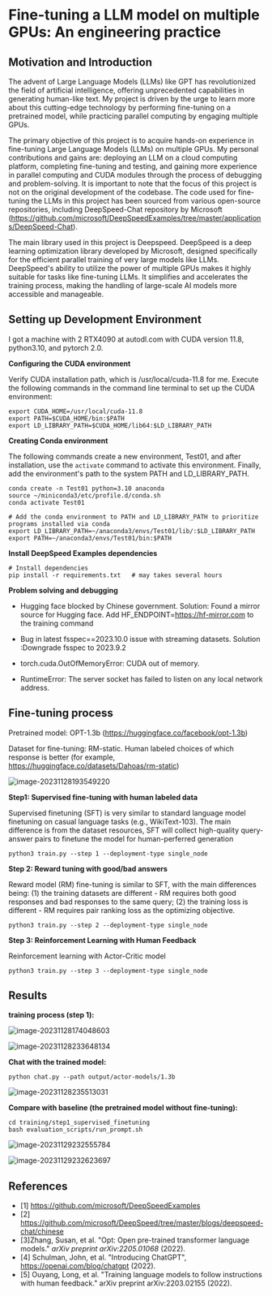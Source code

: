 # Fine-tuning a LLM model on multiple GPUs: An engineering practice

## Motivation and Introduction

The advent of Large Language Models (LLMs) like GPT has revolutionized the field of artificial intelligence, offering unprecedented capabilities in generating human-like text. My project is driven by the urge to learn more about this cutting-edge technology by performing fine-tuning on a pretrained model, while practicing parallel computing by engaging multiple GPUs.

The primary objective of this project is to acquire hands-on experience in fine-tuning Large Language Models (LLMs) on multiple GPUs. My personal contributions and gains are: deploying an LLM on a cloud computing platform, completing fine-tuning and testing, and gaining more experience in parallel computing and CUDA modules through the process of debugging and problem-solving. It is important to note that the focus of this project is not on the original development of the codebase. The code used for fine-tuning the LLMs in this project has been sourced from various open-source repositories, including DeepSpeed-Chat repository by Microsoft (https://github.com/microsoft/DeepSpeedExamples/tree/master/applications/DeepSpeed-Chat).

The main library used in this project is Deepspeed. DeepSpeed is a deep learning optimization library developed by Microsoft, designed specifically for the efficient parallel training of very large models like LLMs. DeepSpeed's ability to utilize the power of multiple GPUs makes it highly suitable for tasks like fine-tuning LLMs. It simplifies and accelerates the training process, making the handling of large-scale AI models more accessible and manageable. 



## Setting up Development Environment

I got a machine with 2 RTX4090 at autodl.com with CUDA version 11.8, python3.10, and pytorch 2.0. 

**Configuring the CUDA environment**

Verify CUDA installation path, which is /usr/local/cuda-11.8 for me. Execute the following commands in the command line terminal to set up the CUDA environment:

```
export CUDA_HOME=/usr/local/cuda-11.8
export PATH=$CUDA_HOME/bin:$PATH
export LD_LIBRARY_PATH=$CUDA_HOME/lib64:$LD_LIBRARY_PATH
```

**Creating Conda environment**

The following commands create a new environment, Test01, and after installation, use the `activate` command to activate this environment. Finally, add the environment's path to the system PATH and LD_LIBRARY_PATH.

```
conda create -n Test01 python=3.10 anaconda
source ~/miniconda3/etc/profile.d/conda.sh
conda activate Test01

# Add the conda environment to PATH and LD_LIBRARY_PATH to prioritize programs installed via conda
export LD_LIBRARY_PATH=~/anaconda3/envs/Test01/lib/:$LD_LIBRARY_PATH
export PATH=~/anaconda3/envs/Test01/bin:$PATH
```

**Install DeepSpeed Examples dependencies**

```
# Install dependencies
pip install -r requirements.txt   # may takes several hours
```

**Problem solving and debugging**

* Hugging face blocked by Chinese government. Solution: Found a mirror source for Hugging face. Add HF_ENDPOINT=https://hf-mirror.com to the training command

* Bug in latest fsspec==2023.10.0 issue with streaming datasets. Solution :Downgrade fsspec to 2023.9.2

*  torch.cuda.OutOfMemoryError: CUDA out of memory. 

* RuntimeError: The server socket has failed to listen on any local network address. 





## Fine-tuning process

Pretrained model: OPT-1.3b (https://huggingface.co/facebook/opt-1.3b)

Dataset for fine-tuning: RM-static. Human labeled choices of which response is better (for example, https://huggingface.co/datasets/Dahoas/rm-static)

![image-20231128193549220](C:\Users\happy\AppData\Roaming\Typora\typora-user-images\image-20231128193549220.png)



**Step1: Supervised fine-tuning with human labeled data**

Supervised finetuning (SFT) is very similar to standard language model finetuning on casual language tasks (e.g., WikiText-103). The main difference is from the dataset resources, SFT will collect high-quality query-answer pairs to finetune the model for human-perferred generation

```
python3 train.py --step 1 --deployment-type single_node
```

**Step 2:  Reward tuning with good/bad answers**

Reward model (RM) fine-tuning is similar to SFT, with the main differences being: (1) the training datasets are different - RM requires both good responses and bad responses to the same query; (2) the training loss is different - RM requires pair ranking loss as the optimizing objective.

```
python3 train.py --step 2 --deployment-type single_node
```

**Step 3: Reinforcement Learning with Human Feedback**

Reinforcement learning with Actor-Critic model

```
python3 train.py --step 3 --deployment-type single_node
```





## Results

**training process (step 1):**

![image-20231128174048603](C:\Users\happy\AppData\Roaming\Typora\typora-user-images\image-20231128174048603.png)

![image-20231128233648134](C:\Users\happy\AppData\Roaming\Typora\typora-user-images\image-20231128233648134.png)



**Chat with the trained model:**

```
python chat.py --path output/actor-models/1.3b
```

![image-20231128235513031](C:\Users\happy\AppData\Roaming\Typora\typora-user-images\image-20231128235513031.png)



**Compare with baseline (the pretrained model without fine-tuning):**

```
cd training/step1_supervised_finetuning
bash evaluation_scripts/run_prompt.sh
```

![image-20231129232555784](C:\Users\happy\AppData\Roaming\Typora\typora-user-images\image-20231129232555784.png)

![image-20231129232623697](C:\Users\happy\AppData\Roaming\Typora\typora-user-images\image-20231129232623697.png)







## References

- [1] https://github.com/microsoft/DeepSpeedExamples
- [2] https://github.com/microsoft/DeepSpeed/tree/master/blogs/deepspeed-chat/chinese
- [3]Zhang, Susan, et al. "Opt: Open pre-trained transformer language models." *arXiv preprint arXiv:2205.01068* (2022).
- [4] Schulman, John, et al. "Introducing ChatGPT", https://openai.com/blog/chatgpt (2022).
- [5] Ouyang, Long, et al. "Training language models to follow instructions with human feedback." arXiv preprint arXiv:2203.02155 (2022). 

